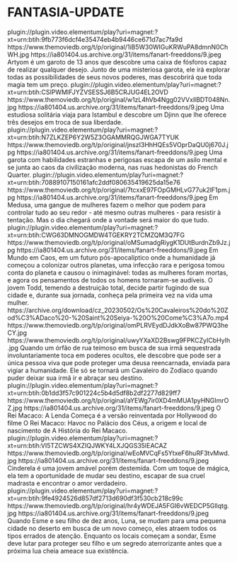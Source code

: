 # FANTASIA-UPDATE






<item>
<title>[COLOR silver][B] PEQUENOS MÁGICOS [/COLOR][/B][COLOR yellow]  FULL HD  [B][/COLOR][/B]</title>
<link>plugin://plugin.video.elementum/play?uri=magnet:?xt=urn:btih:9fb773f6dcf4e35474eb4b9446ce671d7ac7fa9d</link>
<thumbnail>https://www.themoviedb.org/t/p/original/1iB5W30WIGuKRWuPA8dmnN0ChWH.jpg</thumbnail>
<fanart>https://ia801404.us.archive.org/31/items/fanart-freeddons/9.jpeg</fanart>
<info> Artyom é um garoto de 13 anos que descobre uma caixa de fósforos capaz de realizar qualquer desejo. Junto de uma misteriosa garota, ele irá explorar todas as possibilidades de seus novos poderes, mas descobrirá que toda magia tem um preço.</info>
</item>

<item>
<title>[COLOR silver][B] ERA UMA VEZ UM GÊNIO [/COLOR][/B][COLOR yellow]  FULL HD  [B][/COLOR][/B]</title>
<link>plugin://plugin.video.elementum/play?uri=magnet:?xt=urn:btih:CSIPWMIFJYZVSESSJ6B5CRJUG4EL2OVD</link>
<thumbnail>https://www.themoviedb.org/t/p/original/w1zL4hVb4Ngg02VVxllBDT048Nn.jpg</thumbnail>
<fanart>https://ia801404.us.archive.org/31/items/fanart-freeddons/9.jpeg</fanart>
<info>Uma estudiosa solitária viaja para Istambul e descobre um Djinn que lhe oferece três desejos em troca de sua liberdade.</info>
</item>

<item>
<title>[COLOR silver][B] MINA LISA E A LUA DE SANGUE [/COLOR][/B][COLOR yellow]  FULL HD  [B][/COLOR][/B]</title>
<link>plugin://plugin.video.elementum/play?uri=magnet:?xt=urn:btih:N7ZLKZEP6Y2W5Z3OGAMMRQGJWGA7TYUK</link>
<thumbnail>https://www.themoviedb.org/t/p/original/jnszI3HhHQEs5VOprDaQU0j670J.jpg</thumbnail>
<fanart>https://ia801404.us.archive.org/31/items/fanart-freeddons/9.jpeg</fanart>
<info> Uma garota com habilidades estranhas e perigosas escapa de um asilo mental e se junta ao caos da civilização moderna, nas ruas hedonistas do French Quarter.</info>
</item>

<item>
<title>[COLOR silver][B] MEDUSA [/COLOR][/B][COLOR yellow]  FULL HD  [B][/COLOR][/B]</title>
<link>plugin://plugin.video.elementum/play?uri=magnet:?xt=urn:btih:70889107150161afc2ddf080635419625da15e76</link>
<thumbnail>https://www.themoviedb.org/t/p/original/7tcxxE97FOpGMHLvG77uk2lF1pm.jpg</thumbnail>
<fanart>https://ia801404.us.archive.org/31/items/fanart-freeddons/9.jpeg</fanart>
<info>Em Medusa, uma gangue de mulheres fazem o melhor que podem para controlar tudo ao seu redor - até mesmo outras mulheres - para resistir à tentação. Mas o dia chegará onde a vontade será maior do que tudo.</info>
</item>

<item>
<title>[COLOR silver][B] MUNDO EM CAOS [/COLOR][/B][COLOR yellow]  FULL HD  [B][/COLOR][/B]</title>
<link>plugin://plugin.video.elementum/play?uri=magnet:?xt=urn:btih:CWG63DMNOGMDW4TGEKRY2TCMZQM3Q7FG</link>
<thumbnail>https://www.themoviedb.org/t/p/original/oMSumadgRiygK1DUtBurdnZb9Jz.jpg</thumbnail>
<fanart>https://ia801404.us.archive.org/31/items/fanart-freeddons/9.jpeg</fanart>
<info>Em Mundo em Caos, em um futuro pós-apocalíptico onde a humanidade já começou a colonizar outros planetas, uma infecção rara e perigosa tomou conta do planeta e causou o inimaginável: todas as mulheres foram mortas, e agora os pensamentos de todos os homens tornaram-se audíveis. O jovem Todd, temendo a destruição total, decide partir fugindo de sua cidade e, durante sua jornada, conheça pela primeira vez na vida uma mulher.</info>
</item>

<item>
<title>[COLOR silver][B] CAVALEIROS DO ZODIACOS-SAINT SEIYA-O COMEÇO ( Linguagem ESPANHOU )[/COLOR][/B][COLOR yellow]  FULL HD  [B][/COLOR][/B]</title>
<link>https://archive.org/download/cz_20230502/Os%20Cavaleiros%20do%20Zod%C3%ADaco%20-%20Saint%20Seiya-%20O%20Come%C3%A7o.mp4</link>
<thumbnail>https://www.themoviedb.org/t/p/original/omPLRVEydDJdkXoBw87PWQ3heCY.jpg</thumbnail>
<fanart>https://www.themoviedb.org/t/p/original/uwyYXaXD2Bswg9FPKCZyICbHyIh.jpg</fanart>
<info>Quando um órfão de rua teimoso em busca de sua irmã sequestrada involuntariamente toca em poderes ocultos, ele descobre que pode ser a única pessoa viva que pode proteger uma deusa reencarnada, enviada para vigiar a humanidade. Ele só se tornará um Cavaleiro do Zodíaco quando puder deixar sua irmã ir e abraçar seu destino.</info>
</item>

<item>
<title>[COLOR silver][B] O REI MACACO - A LENDA COMEÇA  [/COLOR][/B][COLOR yellow]  FULL HD  [B][/COLOR][/B]</title>
<link>plugin://plugin.video.elementum/play?uri=magnet:?xt=urn:btih:0b1dd3f57c901224c5b4d5df8b2df2277d829ff7</link>
<thumbnail>https://www.themoviedb.org/t/p/original/aYEWg7ir0XD4mMUA1pyHNGImrOZ.jpg</thumbnail>
<fanart>https://ia801404.us.archive.org/31/items/fanart-freeddons/9.jpeg</fanart>
<info>O Rei Macaco: A Lenda Começa é a versão reinventada por Hollywood do filme O Rei Macaco: Havoc no Palácio dos Céus, a origem e local de nascimento de A História do Rei Macaco.</info>
</item>

<item>
<title>[COLOR silver][B] DESEJOS DE UMA CINDERELA [/COLOR][/B][COLOR yellow]  FULL HD  [B][/COLOR][/B]</title>
<link>plugin://plugin.video.elementum/play?uri=magnet:?xt=urn:btih:VI5TZCWS4XZIQJWKY4LXJQGS35IEACAZ</link>
<thumbnail>https://www.themoviedb.org/t/p/original/wEoMVCqFs5YtxeF6huRF3tvMwd.jpg</thumbnail>
<fanart>https://ia801404.us.archive.org/31/items/fanart-freeddons/9.jpeg</fanart>
<info>Cinderela é uma jovem amável porém destemida. Com um toque de mágica, ela tem a oportunidade de mudar seu destino, escapar de sua cruel madrasta e encontrar o amor verdadeiro.</info>
</item>

<item>
<title>[COLOR silver][B] LUA DE SANGUE [/COLOR][/B][COLOR yellow]  FULL HD  [B][/COLOR][/B]</title>
<link>plugin://plugin.video.elementum/play?uri=magnet:?xt=urn:btih:9fe4924526d857df2713d690df3f530cb218c99c</link>
<thumbnail>https://www.themoviedb.org/t/p/original/hr4yWDEJA5FGI6vWEDCP5Gllqtg.jpg</thumbnail>
<fanart>https://ia801404.us.archive.org/31/items/fanart-freeddons/9.jpeg</fanart>
<info> Quando Esme e seu filho de dez anos, Luna, se mudam para uma pequena cidade no deserto em busca de um novo começo, eles atraem todos os tipos errados de atenção. Enquanto os locais começam a sondar, Esme deve lutar para proteger seu filho e um segredo aterrorizante antes que a próxima lua cheia ameace sua existência.</info>
</item>
